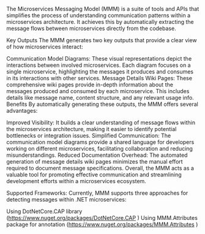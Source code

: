 The Microservices Messaging Model (MMM) is a suite of tools and APIs that simplifies the process of understanding communication patterns within a microservices architecture. It achieves this by automatically extracting the message flows between microservices directly from the codebase.

Key Outputs
The MMM generates two key outputs that provide a clear view of how microservices interact:

Communication Model Diagrams: These visual representations depict the interactions between involved microservices. Each diagram focuses on a single microservice, highlighting the messages it produces and consumes in its interactions with other services.
Message Details Wiki Pages: These comprehensive wiki pages provide in-depth information about the messages produced and consumed by each microservice. This includes details like message name, content structure, and any relevant usage info.
Benefits
By automatically generating these outputs, the MMM offers several advantages:

Improved Visibility: It builds a clear understanding of message flows within the microservices architecture, making it easier to identify potential bottlenecks or integration issues.
Simplified Communication: The communication model diagrams provide a shared language for developers working on different microservices, facilitating collaboration and reducing misunderstandings.
Reduced Documentation Overhead: The automated generation of message details wiki pages minimizes the manual effort required to document message specifications.
Overall, the MMM acts as a valuable tool for promoting effective communication and streamlining development efforts within a microservices ecosystem.

Supported Frameworks:
Currently, MMM supports three approaches for detecting messages within .NET microservices:

Using DotNetCore.CAP library (https://www.nuget.org/packages/DotNetCore.CAP )
Using MMM.Attributes package for annotation (https://www.nuget.org/packages/MMM.Attributes )
